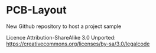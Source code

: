 # PCB-Layout

New Github repository to host a project sample

Licence Attribution-ShareAlike 3.0 Unported: https://creativecommons.org/licenses/by-sa/3.0/legalcode

